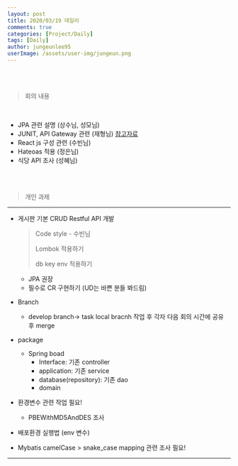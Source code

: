 ```yaml
---
layout: post
title: 2020/03/19 데일리
comments: true
categories: [Project/Daily]
tags: [Daily]
author: jungeunlee95
userImage: /assets/user-img/jungeun.png
---
```


<br /><br />

> <subtitle> 회의 내용 </subtitle>

<br />

- JPA 관련 설명 (상수님, 성모님)
- JUNIT, API Gateway 관련 (재형님) [참고자료](https://woowabros.github.io/r&d/2017/06/13/apigateway.html)
- React js 구성 관련 (수빈님)
- Hateoas 적용 (정은님)
- 식당 API 조사 (성혜님)

<br /><br />

> <subtitle> 개인 과제 </subtitle>

---

- 게시판 기본 CRUD Restful API 개발

  > Code style - 수빈님
  >
  > Lombok 적용하기
  >
  > db key env 적용하기

  - JPA 권장
  - 필수로 CR 구현하기 (UD는 바쁜 분들 봐드림)

- Branch

  - develop branch-> task local bracnh 작업 후 각자 다음 회의 시간에 공유 후 merge

- package

  - Spring boad
    - Interface: 기존 controller
    - application: 기존 service
    - database(repository): 기존 dao
    - domain

- 환경변수 관련 작업 필요!

  - PBEWithMD5AndDES 조사

- 배포환경 실행법 (env 변수)

- Mybatis camelCase > snake_case mapping 관련 조사 필요!

---
